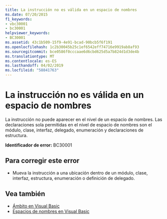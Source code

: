 ```yaml
---
title: La instrucción no es válida en un espacio de nombres
ms.date: 07/20/2015
f1_keywords:
- vbc30001
- bc30001
helpviewer_keywords:
- BC30001
ms.assetid: 43c1b509-15f9-4e91-bcad-90bcb5f6f191
ms.openlocfilehash: 1c2b30045b25c1ef6542eff74716e9919ab8af93
ms.sourcegitcommit: bce0586f0cccaae6d6cbd625d5a7b824d1d3de4b
ms.translationtype: MT
ms.contentlocale: es-ES
ms.lasthandoff: 04/02/2019
ms.locfileid: "58841763"
---
```

# <a name="statement-is-not-valid-in-a-namespace"></a>La instrucción no es válida en un espacio de nombres
La instrucción no puede aparecer en el nivel de un espacio de nombres. Las declaraciones sola permitidas en el nivel de espacio de nombres son el módulo, clase, interfaz, delegado, enumeración y declaraciones de estructura.  
  
 **Identificador de error:** BC30001  
  
## <a name="to-correct-this-error"></a>Para corregir este error  
  
-   Mueva la instrucción a una ubicación dentro de un módulo, clase, interfaz, estructura, enumeración o definición de delegado.  
  
## <a name="see-also"></a>Vea también

- [Ámbito en Visual Basic](../../../visual-basic/programming-guide/language-features/declared-elements/scope.md)
- [Espacios de nombres en Visual Basic](../../../visual-basic/programming-guide/program-structure/namespaces.md)
